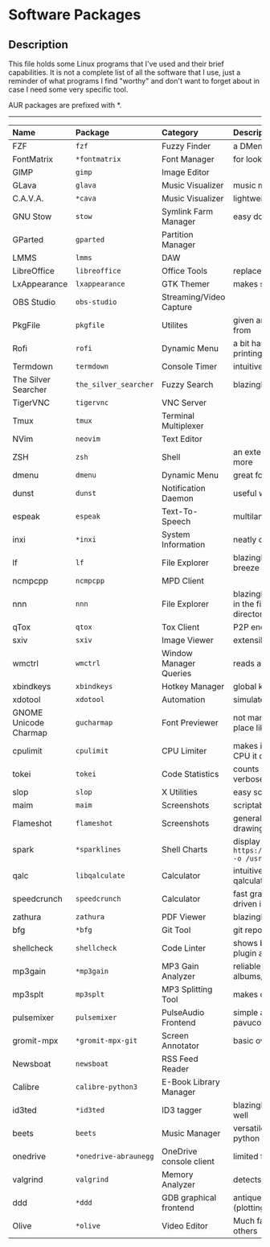 # Software Packages

## Description

This file holds some Linux programs that I've used and their brief capabilities.
It is not a complete list of all the software that I use, just a reminder of what programs
I find "worthy" and don't want to forget about in case I need some very specific tool.

AUR packages are prefixed with \*.

---

Name | Package | Category | Description
:--- | :--- | :--- | :---
FZF | `fzf` | Fuzzy Finder | a DMenu that works inside the terminal
FontMatrix | `*fontmatrix` | Font Manager | for looking up glyphs in icon fonts
GIMP | `gimp` | Image Editor | 
GLava | `glava` | Music Visualizer | music magically becomes 2x more epic
C.A.V.A. | `*cava` | Music Visualizer | lightweight, CLI, configurable
GNU Stow | `stow` | Symlink Farm Manager | easy dotfiles management
GParted | `gparted` | Partition Manager | 
LMMS | `lmms` | DAW | 
LibreOffice | `libreoffice` | Office Tools | replacement for MS Office Suite
LxAppearance | `lxappearance` | GTK Themer | makes switching GTK and icon themes super easy
OBS Studio | `obs-studio` | Streaming/Video Capture | 
PkgFile | `pkgfile` | Utilites | given an executable name, it prints the repo package it came from
Rofi | `rofi` | Dynamic Menu | a bit harder to use than DMenu, but supports theming and printing static messages
Termdown | `termdown` | Console Timer | intuitive input format
The Silver Searcher | `the_silver_searcher` | Fuzzy Search | blazingly fast file contents scanner
TigerVNC | `tigervnc` | VNC Server | 
Tmux | `tmux` | Terminal Multiplexer | 
NVim | `neovim` | Text Editor |
ZSH | `zsh` | Shell | an extensible shell with syntax highlighting, tab completion and more
dmenu | `dmenu` | Dynamic Menu | great for GUI user interaction in shell scripts
dunst | `dunst` | Notification Daemon | useful with `libnotify`
espeak | `espeak` | Text-To-Speech | multilanguage, repitching, speed manip
inxi | `*inxi` | System Information | neatly displays hardware and software specs
lf | `lf` | File Explorer | blazingly fast, makes navigating and previewing dirs/files a breeze
ncmpcpp | `ncmpcpp` | MPD Client | 
nnn | `nnn` | File Explorer | blazingly fast, extensible, can intake lists of files from anywhere in the filesystem and view them under one common tmp directory
qTox | `qtox` | Tox Client | P2P encrypted communication
sxiv | `sxiv` | Image Viewer | extensible with scripts, light, can work like dmenu for images
wmctrl | `wmctrl` | Window Manager Queries | reads and writes window information
xbindkeys | `xbindkeys` | Hotkey Manager | global keybindings
xdotool | `xdotool` | Automation | simulates key and mouse presses, moves windows and more
GNOME Unicode Charmap | `gucharmap` | Font Previewer | not many deps, clean font view, but can't see all glyphs in one place like in FontMatrix
cpulimit | `cpulimit` | CPU Limiter | makes it possible to run any command with a limit on how much CPU it can use
tokei | `tokei` | Code Statistics | counts lines of code per language in a project, really fast and verbose
slop | `slop` | X Utilities | easy screen geometry selection with the mouse
maim | `maim` | Screenshots | scriptable screenshot utility, relies on `slop` for selections
Flameshot | `flameshot` | Screenshots | general purpose screenshot utility, allows annotations and drawing (not scriptable)
spark | `*sparklines` | Shell Charts | display simple graphs from stdin numbers, install with `curl https://raw.githubusercontent.com/holman/spark/master/spark -o /usr/local/bin/spark && chmod +x /usr/local/bin/spark`
qalc | `libqalculate` | Calculator | intuitive shell calculator with tab autocompletion. Note that qalculate-gtk is trash to use
speedcrunch | `speedcrunch` | Calculator | fast graphical calculator with a commandline-like keyboard-driven interface
zathura | `zathura` | PDF Viewer | blazingly fast PDF viewer with plugins for other filetypes
bfg | `*bfg` | Git Tool | git repo history removal made easy
shellcheck | `shellcheck` | Code Linter | shows best practices for shell code, integrates with vim ALE plugin and works as a standalone command
mp3gain | `*mp3gain` | MP3 Gain Analyzer | reliable for mass normalization of music with respect to albums/tracks
mp3splt | `mp3splt` | MP3 Splitting Tool | makes cutting long albums into individual tracks very easy
pulsemixer | `pulsemixer` | PulseAudio Frontend | simple and competent terminal volume mixer, replaces pavucontrol
gromit-mpx | `*gromit-mpx-git` | Screen Annotator | basic over the screen drawing, multi-pointer devices support
Newsboat | `newsboat` | RSS Feed Reader |
Calibre | `calibre-python3` | E-Book Library Manager
id3ted | `*id3ted` | ID3 tagger | blazingly fast and capable, follows the ID3 standards extremely well
beets | `beets` | Music Manager | versatile music library manager, though at times slow cause python
onedrive | `*onedrive-abraunegg` | OneDrive console client | limited functionality, but does the job
valgrind | `valgrind` | Memory Analyzer | detects memory leaks, good for debugging
ddd | `*ddd` | GDB graphical frontend | antique interface, but great for tracking memory changes (plotting)
Olive | `*olive` | Video Editor | Much faster and smoother experience than KDenLive and others
